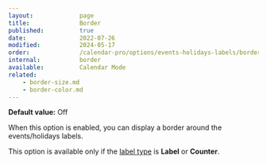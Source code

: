 ```yaml
---
layout:             page
title:              Border
published:          true
date:               2022-07-26
modified:           2024-05-17
order:              /calendar-pro/options/events-holidays-labels/border
internal:           border
available:          Calendar Mode
related:
    - border-size.md
    - border-color.md
---
```

**Default value:** Off

When this option is enabled, you can display a border around the events/holidays labels.

This option is available only if the [label type](type.md) is **Label** or **Counter**.
